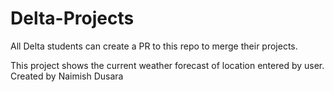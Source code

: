 # Delta-Projects
All Delta students can create a PR to this repo to merge their projects.

This project shows the current weather forecast of location entered by user.
Created by Naimish Dusara



